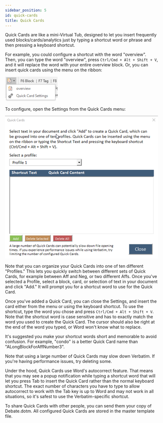 ```yaml
---
sidebar_position: 5
id: quick-cards
title: Quick Cards
---
```


Quick Cards are like a mini-Virtual Tub, designed to let you insert frequently used blocks/cards/analytics just by typing a shortcut word or phrase and then pressing a keyboard shortcut.

For example, you could configure a shortcut with the word "overview". Then, you can type the word "overview", press `Ctrl/Cmd + Alt + Shift + V`, and it will replace the word with your entire overview block. Or, you can insert quick cards using the menu on the ribbon:

![VTub](../assets/quick-cards-menu.png)

To configure, open the Settings from the Quick Cards menu:

![VTub](../assets/quick-cards-settings.png)

Note that you can organize your Quick Cards into one of ten different "Profiles." This lets you quickly switch between different sets of Quick Cards, for example between Aff and Neg, or two different Affs. Once you've selected a Profile, select a block, card, or selection of text in your document and click "Add." It will prompt you for a shortcut word to use for the Quick Card.

Once you've added a Quick Card, you can close the Settings, and insert the card either from the menu or using the keyboard shortcut. To use the shortcut, type the word you chose and press `Ctrl/Cmd + Alt + Shift + V`. Note that the shortcut word is case sensitive and has to exactly match the word you used to create the Quick Card. The cursor should also be right at the end of the word you typed, or Word won't know what to replace.

It's suggested you make your shortcut words short and memorable to avoid confusion. For example, "condo" is a better Quick Card name than "ALongBlockForAffNumber3".

Note that using a large number of Quick Cards may slow down Verbatim. If you're having performance issues, try deleting some.

Under the hood, Quick Cards use Word's autocorrect feature. That means that you may see a popup notification while typing a shortcut word that will let you press Tab to insert the Quick Card rather than the normal keyboard shortcut. The exact number of characters you have to type to allow autocorrect to work with the Tab key is up to Word and may not work in all situations, so it's safest to use the Verbatim-specific shortcut.

To share Quick Cards with other people, you can send them your copy of Debate.dotm. All configured Quick Cards are stored in the master template file.
